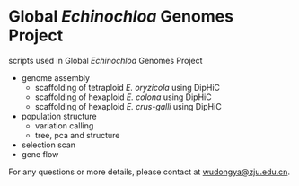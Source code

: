 # Global *Echinochloa* Genomes Project
 scripts used in Global *Echinochloa* Genomes Project
- genome assembly
  - scaffolding of tetraploid *E. oryzicola* using DipHiC
  - scaffolding of hexaploid *E. colona* using DipHiC
  - scaffolding of hexaploid *E. crus-galli* using DipHiC
- population structure
  - variation calling
  - tree, pca and structure
- selection scan
- gene flow

For any questions or more details, please contact at [wudongya@zju.edu.cn]().

